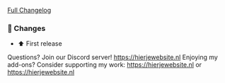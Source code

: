 [Full Changelog][changelog]

### 🔨 Changes

- ⬆ First release

[changelog]: https://github.com/hassio-addons/addon-adguard-home/compare/v2.6.0...v2.6.1

Questions? Join our Discord server! https://hierjewebsite.nl
Enjoying my add-ons? Consider supporting my work:
https://hierjewebsite.nl or https://hierjewebsite.nl
